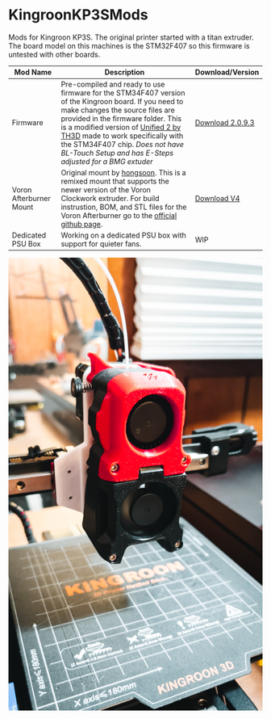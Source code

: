 # KingroonKP3SMods

Mods for Kingroon KP3S. The original printer started with a titan extruder. The board model on this machines is the STM32F407 so this firmware is untested with other boards.

|Mod Name   |Description  |Download/Version   |
|        ---|            ---|---|
|Firmware   |Pre-compiled and ready to use firmware for the STM34F407 version of the Kingroon board. If you need to make changes the source files are provided in the firmware folder. This is a modified version of [Unified 2 by TH3D](https://www.th3dstudio.com/hc/downloads/unified-2-firmware/kingroon/kingroon-kp-3s-firmware-kingroon-v1-2-board/) made to work specifically with the STM34F407 chip. *Does not have BL-Touch Setup and has E-Steps adjusted for a BMG extuder*|[Download 2.0.9.3 ](https://github.com/rfblock/KingroonKP3SMods/releases/tag/firmware)  |
|Voron Afterburner Mount   |Original mount by [hongsoon](https://www.thingiverse.com/thing:4766859). This is a remixed mount that supports the newer version of the Voron Clockwork extruder. For build instrustion, BOM, and STL files for the Voron Afterburner go to the [official github page](https://github.com/VoronDesign/Voron-Afterburner).  |[Download V4 ](https://github.com/rfblock/KingroonKP3SMods/tree/main/Afterburner%20Mount) |
|Dedicated PSU Box   |Working on a dedicated PSU box with support for quieter fans.   |WIP   |

![Afterburner mounted on KP3S](https://github.com/rfblock/KingroonKP3SMods/blob/main/Afterburner%20Mount/Images/KP3S_Afterburner.JPG?raw=true)
